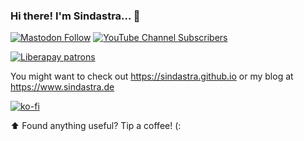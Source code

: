 ### Hi there! I'm Sindastra... 🖖

[![Mastodon Follow](https://img.shields.io/mastodon/follow/330409?domain=https%3A%2F%2Fchaos.social&style=social)](https://chaos.social/@sindastra)
[![YouTube Channel Subscribers](https://img.shields.io/youtube/channel/subscribers/UCM79aw2rkePB6D2bIfjhHtQ?style=social)](https://www.youtube.com/channel/UCM79aw2rkePB6D2bIfjhHtQ)
<!--
[![Twitter Follow](https://img.shields.io/twitter/follow/sindastra?style=social)](https://twitter.com/sindastra)
-->
[![Liberapay patrons](https://img.shields.io/liberapay/patrons/sindastra?style=social)](https://liberapay.com/sindastra)

You might want to check out https://sindastra.github.io or my blog at https://www.sindastra.de

[![ko-fi](https://www.ko-fi.com/img/githubbutton_sm.svg)](https://ko-fi.com/W7W215OZB)

⬆️ Found anything useful? Tip a coffee! (:

<!--
**sindastra/sindastra** is a ✨ _special_ ✨ repository because its `README.md` (this file) appears on your GitHub profile.

Here are some ideas to get you started:

- 🔭 I’m currently working on ...
- 🌱 I’m currently learning ...
- 👯 I’m looking to collaborate on ...
- 🤔 I’m looking for help with ...
- 💬 Ask me about ...
- 📫 How to reach me: ...
- 😄 Pronouns: ...
- ⚡ Fun fact: ...
-->

